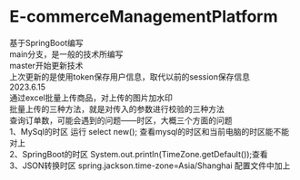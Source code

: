 # E-commerceManagementPlatform
基于SpringBoot编写</br>
main分支，是一般的技术所编写</br>
master开始更新技术</br>
上次更新的是使用token保存用户信息，取代以前的session保存信息</br>
2023.6.15</br>
通过excel批量上传商品，对上传的图片加水印</br>
批量上传的三种方法，就是对传入的参数进行校验的三种方法</br>
查询订单数，可能会遇到的问题——时区，大概三个方面的问题</br>
1、MySql的时区 运行 select new(); 查看mysql的时区和当前电脑的时区能不能对上</br>
2、SpringBoot的时区 System.out.println(TimeZone.getDefault());查看</br>
3、JSON转换时区 spring.jackson.time-zone=Asia/Shanghai   配置文件中加上</br>

